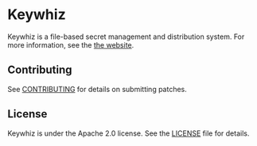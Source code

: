 # Keywhiz

Keywhiz is a file-based secret management and distribution system.
For more information, see the [the website][1].

## Contributing

See [CONTRIBUTING](CONTRIBUTING.md) for details on submitting patches.

## License

Keywhiz is under the Apache 2.0 license. See the [LICENSE](LICENSE) file for details.

[1]: https://square.github.io/keywhiz